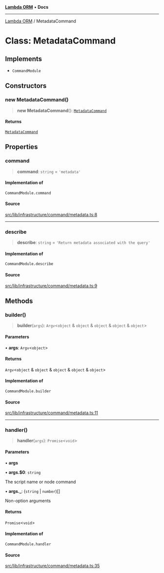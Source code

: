 [**Lambda ORM**](../README.md) • **Docs**

***

[Lambda ORM](../README.md) / MetadataCommand

# Class: MetadataCommand

## Implements

- `CommandModule`

## Constructors

### new MetadataCommand()

> **new MetadataCommand**(): [`MetadataCommand`](MetadataCommand.md)

#### Returns

[`MetadataCommand`](MetadataCommand.md)

## Properties

### command

> **command**: `string` = `'metadata'`

#### Implementation of

`CommandModule.command`

#### Source

[src/lib/infrastructure/command/metadata.ts:8](https://github.com/lambda-orm/lambdaorm-cli/blob/c851a8bb292deae2db02453930bc8e326462dbb4/src/lib/infrastructure/command/metadata.ts#L8)

***

### describe

> **describe**: `string` = `'Return metadata associated with the query'`

#### Implementation of

`CommandModule.describe`

#### Source

[src/lib/infrastructure/command/metadata.ts:9](https://github.com/lambda-orm/lambdaorm-cli/blob/c851a8bb292deae2db02453930bc8e326462dbb4/src/lib/infrastructure/command/metadata.ts#L9)

## Methods

### builder()

> **builder**(`args`): `Argv`\<`object` & `object` & `object` & `object` & `object`\>

#### Parameters

• **args**: `Argv`\<`object`\>

#### Returns

`Argv`\<`object` & `object` & `object` & `object` & `object`\>

#### Implementation of

`CommandModule.builder`

#### Source

[src/lib/infrastructure/command/metadata.ts:11](https://github.com/lambda-orm/lambdaorm-cli/blob/c851a8bb292deae2db02453930bc8e326462dbb4/src/lib/infrastructure/command/metadata.ts#L11)

***

### handler()

> **handler**(`args`): `Promise`\<`void`\>

#### Parameters

• **args**

• **args.$0**: `string`

The script name or node command

• **args.\_**: (`string` \| `number`)[]

Non-option arguments

#### Returns

`Promise`\<`void`\>

#### Implementation of

`CommandModule.handler`

#### Source

[src/lib/infrastructure/command/metadata.ts:35](https://github.com/lambda-orm/lambdaorm-cli/blob/c851a8bb292deae2db02453930bc8e326462dbb4/src/lib/infrastructure/command/metadata.ts#L35)
